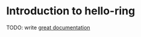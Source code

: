 # Introduction to hello-ring

TODO: write [great documentation](http://jacobian.org/writing/what-to-write/)
